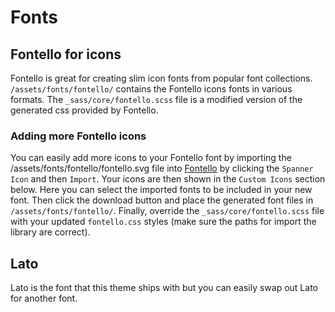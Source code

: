 # Fonts

## Fontello for icons

Fontello is great for creating slim icon fonts from popular font collections. `/assets/fonts/fontello/` contains the Fontello icons fonts in various formats. The `_sass/core/fontello.scss` file is a modified version of the generated css provided by Fontello.

### Adding more Fontello icons

You can easily add more icons to your Fontello font by importing the /assets/fonts/fontello/fontello.svg file into [Fontello](http://fontello.com/) by clicking the `Spanner Icon` and then `Import`. Your icons are then shown in the `Custom Icons` section below. Here you can select the imported fonts to be included in your new font. Then click the download button and place the generated font files in `/assets/fonts/fontello/`. Finally, override the `_sass/core/fontello.scss` file with your updated `fontello.css` styles (make sure the paths for import the library are correct).

## Lato

Lato is the font that this theme ships with but you can easily swap out Lato for another font.
